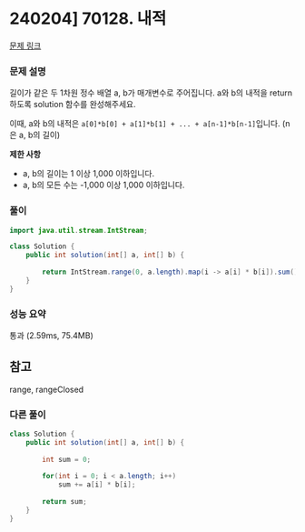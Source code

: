 # 240204] 70128. 내적

[문제 링크](https://school.programmers.co.kr/learn/courses/30/lessons/70128)

### 문제 설명
길이가 같은 두 1차원 정수 배열 a, b가 매개변수로 주어집니다. a와 b의 내적을 return 하도록 solution 함수를 완성해주세요.

이때, a와 b의 내적은 `a[0]*b[0] + a[1]*b[1] + ... + a[n-1]*b[n-1]`입니다. (n은 a, b의 길이)

**제한 사항**  
* a, b의 길이는 1 이상 1,000 이하입니다.
* a, b의 모든 수는 -1,000 이상 1,000 이하입니다.

### 풀이
```java
import java.util.stream.IntStream;

class Solution {
    public int solution(int[] a, int[] b) {
        
        return IntStream.range(0, a.length).map(i -> a[i] * b[i]).sum();
    }
}
```

### 성능 요약
통과 (2.59ms, 75.4MB)

## 참고
range, rangeClosed

###  다른 풀이
```java
class Solution {
    public int solution(int[] a, int[] b) {
        
        int sum = 0;
        
        for(int i = 0; i < a.length; i++)
            sum += a[i] * b[i];
        
        return sum;
    }
}
```
